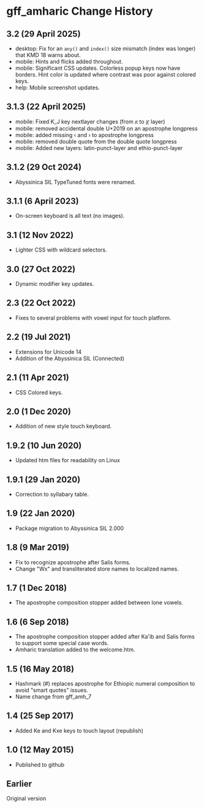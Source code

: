 gff_amharic Change History
==========================
3.2 (29 April 2025)
-------------------
* desktop: Fix for an `any()` and `index()` size mismatch (index was longer) that KMD 18 warns about.
* mobile: Hints and flicks added throughout.
* mobile: Significant CSS updates. Colorless popup keys now have borders.
          Hint color is updated where contrast was poor against colored keys.
* help: Mobile screenshot updates. 

3.1.3 (22 April 2025)
-------------------
* mobile: Fixed K_J key nextlayer changes (from ደ to ጀ layer)
* mobile: removed accidental double U+2019 on an apostrophe longpress
* mobile: added missing ‹ and › to apostrophe longpress
* mobile: removed double quote from the double quote longpress
* mobile: Added new layers: latin-punct-layer and ethio-punct-layer

3.1.2 (29 Oct 2024)
--------------------
* Abyssinica SIL TypeTuned fonts were renamed.

3.1.1 (6 April 2023)
--------------------
* On-screen keyboard is all text (no images).

3.1 (12 Nov 2022)
-----------------
* Lighter CSS with wildcard selectors.

3.0 (27 Oct 2022)
-----------------
* Dynamic modifier key updates.

2.3 (22 Oct 2022)
-----------------
* Fixes to several problems with vowel input for touch platform.

2.2 (19 Jul 2021)
------------------
* Extensions for Unicode 14
* Addition of the Abyssinica SIL (Connected)

2.1 (11 Apr 2021)
------------------
* CSS Colored keys.

2.0 (1 Dec 2020)
------------------
* Addition of new style touch keyboard.

1.9.2 (10 Jun 2020)
-------------------
* Updated htm files for readability on Linux

1.9.1 (29 Jan 2020)
-------------------
* Correction to syllabary table.

1.9 (22 Jan 2020)
-----------------
* Package migration to Abyssinica SIL 2.000

1.8 (9 Mar 2019)
----------------
* Fix to recognize apostrophe after Salis forms.
* Change "Wx" and transliterated store names to localized names.

1.7 (1 Dec 2018)
-----------------
* The apostrophe composition stopper added between lone vowels. 

1.6 (6 Sep 2018)
-----------------
* The apostrophe composition stopper added after Ka'ib and Salis forms to support some special case words.
* Amharic translation added to the welcome.htm.

1.5 (16 May 2018)
-----------------
* Hashmark (#) replaces apostrophe for Ethiopic numeral composition to avoid "smart quotes" issues.
* Name change from gff_amh_7

1.4 (25 Sep 2017)
-----------------
* Added Ke and Kxe keys to touch layout (republish)

1.0 (12 May 2015)
-----------------
* Published to github

Earlier
-------
Original version
